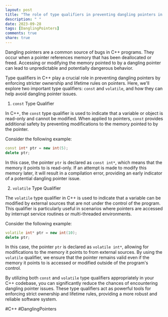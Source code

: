 ```yaml
---
layout: post
title: "The role of type qualifiers in preventing dangling pointers in C++"
description: " "
date: 2023-09-28
tags: [DanglingPointers]
comments: true
share: true
---
```


Dangling pointers are a common source of bugs in C++ programs. They occur when a pointer references memory that has been deallocated or freed. Accessing or modifying the memory pointed to by a dangling pointer can lead to unpredictable and potentially dangerous behavior.

Type qualifiers in C++ play a crucial role in preventing dangling pointers by enforcing stricter ownership and lifetime rules on pointers. Here, we'll explore two important type qualifiers: `const` and `volatile`, and how they can help avoid dangling pointer issues.

1. `const` Type Qualifier

In C++, the `const` type qualifier is used to indicate that a variable or object is read-only and cannot be modified. When applied to pointers, `const` provides additional safety by preventing modifications to the memory pointed to by the pointer.

Consider the following example:

```cpp
const int* ptr = new int(5);
delete ptr;
```

In this case, the pointer `ptr` is declared as `const int*`, which means that the memory it points to is read-only. If an attempt is made to modify this memory later, it will result in a compilation error, providing an early indicator of a potential dangling pointer issue.

2. `volatile` Type Qualifier

The `volatile` type qualifier in C++ is used to indicate that a variable can be modified by external sources that are not under the control of the program. This qualifier is particularly useful in scenarios where pointers are accessed by interrupt service routines or multi-threaded environments.

Consider the following example:

```cpp
volatile int* ptr = new int(10);
delete ptr;
```

In this case, the pointer `ptr` is declared as `volatile int*`, allowing for modifications to the memory it points to from external sources. By using the `volatile` qualifier, we ensure that the pointer remains valid even if the memory it points to is accessed or modified outside of the program's control.

By utilizing both `const` and `volatile` type qualifiers appropriately in your C++ codebase, you can significantly reduce the chances of encountering dangling pointer issues. These type qualifiers act as powerful tools for enforcing strict ownership and lifetime rules, providing a more robust and reliable software system.

#C++ #DanglingPointers